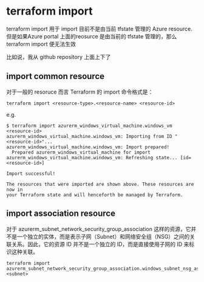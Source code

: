 # terraform import

terraform import 用于 import 目前不是由当前 tfstate 管理的 Azure resource. 但是如果Azure portal 上面的reosurce 是由当前的 tfstate 管理的，那么 terraform import 便无法生效

比如说，我从 github repository 上面上下了



## import common resource

对于一般的 resoruce 而言 Terraform 的 import 命令格式是：

```shell
terraform import <resource-type>.<resource-name> <resource-id>
```

e.g.

```shell
$ terraform import azurerm_windows_virtual_machine.windows_vm <resource-id>
azurerm_windows_virtual_machine.windows_vm: Importing from ID "<resource-id>"...
azurerm_windows_virtual_machine.windows_vm: Import prepared!
  Prepared azurerm_windows_virtual_machine for import
azurerm_windows_virtual_machine.windows_vm: Refreshing state... [id=<resource-id>]

Import successful!

The resources that were imported are shown above. These resources are now in
your Terraform state and will henceforth be managed by Terraform.
```



## import association resource

对于 azurerm_subnet_network_security_group_association 这样的资源，它并不是一个独立的实体，而是表示子网（Subnet）和网络安全组（NSG）之间的关联关系。因此，它的资源 ID 并不是一个独立的 ID，而是直接使用子网的 ID 来标识这种关联。

```shell
terraform import azurerm_subnet_network_security_group_association.windows_subnet_nsg_association <subnet>
```

